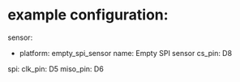 # example configuration:

sensor:
  - platform: empty_spi_sensor
    name: Empty SPI sensor
    cs_pin: D8
    
spi:
  clk_pin: D5
  miso_pin: D6
```